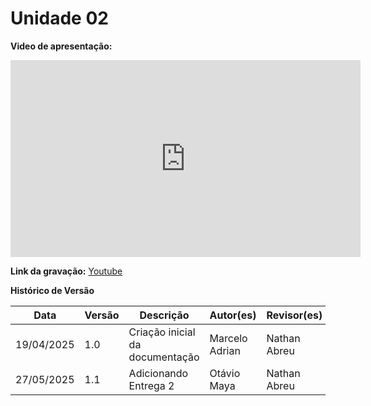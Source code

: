 # Unidade 02

**Video de apresentação:**

<iframe width="560" height="315" src="https://www.youtube.com/embed/PgooB5Cmnts?si=oPtinxDNgPXssVdB" title="YouTube video player" frameborder="0" allow="accelerometer; autoplay; clipboard-write; encrypted-media; gyroscope; picture-in-picture; web-share" referrerpolicy="strict-origin-when-cross-origin" allowfullscreen></iframe>

**Link da gravação:** [Youtube](https://youtu.be/PgooB5Cmnts)

**Histórico de Versão**

| Data       | Versão | Descrição                       | Autor(es)      | Revisor(es) |
| ---------- | ------ | ------------------------------- | -------------- | ----------- |
| 19/04/2025 | 1.0    | Criação inicial da documentação | Marcelo Adrian | Nathan Abreu |
| 27/05/2025 | 1.1    | Adicionando Entrega 2           | Otávio Maya    | Nathan Abreu |
